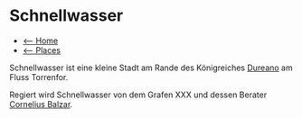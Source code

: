 # Schnellwasser

- [<-- Home](../index.md)
- [<-- Places](index.md)

Schnellwasser ist eine kleine Stadt am Rande des Königreiches [Dureano](dureano.md) am Fluss Torrenfor.

Regiert wird Schnellwasser von dem Grafen XXX und dessen Berater [Cornelius Balzar](../npcs/cornelius_balzar.md).